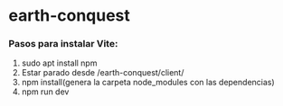 # earth-conquest

### **Pasos para instalar Vite:**
 1. sudo apt install npm
 2. Estar parado desde /earth-conquest/client/
 3. npm install(genera la carpeta node_modules con las dependencias)
 4. npm run dev
